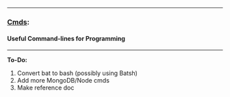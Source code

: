 --------------------------------------------------

### [Cmds](https://github.com/Sondro/Cmds):  
#### Useful Command-lines for Programming

--------------------------------------------------

**To-Do:**
1. Convert bat to bash (possibly using Batsh)
2. Add more MongoDB/Node cmds
3. Make reference doc
